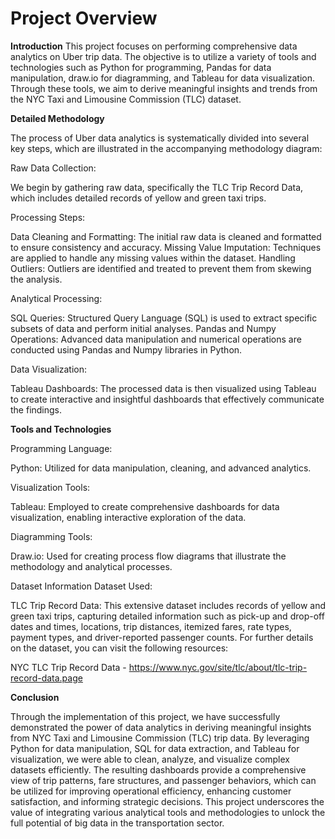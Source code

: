 <h1>Project Overview</h1>

**Introduction**
This project focuses on performing comprehensive data analytics on Uber trip data. The objective is to utilize a variety of tools and technologies such as Python for programming, Pandas for data manipulation, draw.io for diagramming, and Tableau for data visualization. Through these tools, we aim to derive meaningful insights and trends from the NYC Taxi and Limousine Commission (TLC) dataset.


**Detailed Methodology**

The process of Uber data analytics is systematically divided into several key steps, which are illustrated in the accompanying methodology diagram:

Raw Data Collection:

We begin by gathering raw data, specifically the TLC Trip Record Data, which includes detailed records of yellow and green taxi trips.

Processing Steps:

Data Cleaning and Formatting: The initial raw data is cleaned and formatted to ensure consistency and accuracy.
Missing Value Imputation: Techniques are applied to handle any missing values within the dataset.
Handling Outliers: Outliers are identified and treated to prevent them from skewing the analysis.

Analytical Processing:

SQL Queries: Structured Query Language (SQL) is used to extract specific subsets of data and perform initial analyses.
Pandas and Numpy Operations: Advanced data manipulation and numerical operations are conducted using Pandas and Numpy libraries in Python.

Data Visualization:

 Tableau Dashboards: The processed data is then visualized using Tableau to create interactive and insightful dashboards that effectively communicate the findings.

**Tools and Technologies**

Programming Language:

 Python: Utilized for data manipulation, cleaning, and advanced analytics.

Visualization Tools:

 Tableau: Employed to create comprehensive dashboards for data visualization, enabling interactive exploration of the data.

Diagramming Tools:

 Draw.io: Used for creating process flow diagrams that illustrate the methodology and analytical processes.

Dataset Information
Dataset Used:

TLC Trip Record Data: This extensive dataset includes records of yellow and green taxi trips, capturing detailed information such as pick-up and drop-off dates and times, locations, trip distances, itemized fares, rate types, payment types, and driver-reported passenger counts.
For further details on the dataset, you can visit the following resources:

NYC TLC Trip Record Data - https://www.nyc.gov/site/tlc/about/tlc-trip-record-data.page


**Conclusion**

Through the implementation of this project, we have successfully demonstrated the power of data analytics in deriving meaningful insights from NYC Taxi and Limousine Commission (TLC) trip data. By leveraging Python for data manipulation, SQL for data extraction, and Tableau for visualization, we were able to clean, analyze, and visualize complex datasets efficiently. The resulting dashboards provide a comprehensive view of trip patterns, fare structures, and passenger behaviors, which can be utilized for improving operational efficiency, enhancing customer satisfaction, and informing strategic decisions. This project underscores the value of integrating various analytical tools and methodologies to unlock the full potential of big data in the transportation sector.
